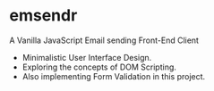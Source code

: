 # emsendr
A Vanilla JavaScript Email sending Front-End Client

* Minimalistic User Interface Design.
* Exploring the concepts of DOM Scripting.
* Also implementing Form Validation in this project.
